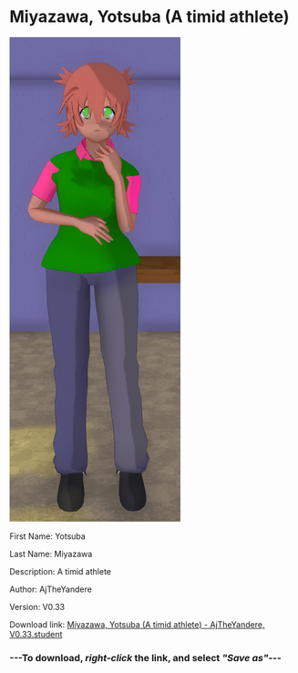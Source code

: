 # Miyazawa, Yotsuba (A timid athlete)

<img src = "https://raw.githubusercontent.com/Arbiter1223/Daigaku-Gurashi-Custom-Students/master/Students/Files/Miyazawa%2C%20Yotsuba%20(A%20timid%20athlete).png">

First Name: Yotsuba

Last Name: Miyazawa

Description: A timid athlete

Author: AjTheYandere

Version: V0.33

Download link: <a href="https://raw.githubusercontent.com/Arbiter1223/Daigaku-Gurashi-Custom-Students/master/Students/Files/Miyazawa%2C%20Yotsuba%20(A%20timid%20athlete)%20-%20AjTheYandere%2C%20V0.33.student">Miyazawa, Yotsuba (A timid athlete) - AjTheYandere, V0.33.student</a>

### ---**To download, _right-click_ the link, and select _"Save as"_**---

